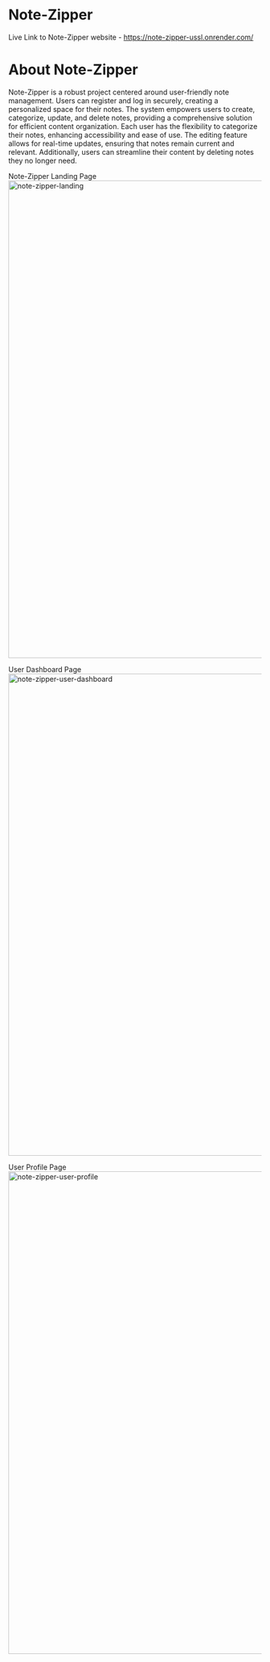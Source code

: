 # Note-Zipper

Live Link to Note-Zipper website - https://note-zipper-ussl.onrender.com/

# About Note-Zipper

Note-Zipper is a robust project centered around user-friendly note management. Users can register and log in securely, creating a personalized space for their notes. The system empowers users to create, categorize, update, and delete notes, providing a comprehensive solution for efficient content organization. Each user has the flexibility to categorize their notes, enhancing accessibility and ease of use. The editing feature allows for real-time updates, ensuring that notes remain current and relevant. Additionally, users can streamline their content by deleting notes they no longer need.


Note-Zipper Landing Page
<img width="948" alt="note-zipper-landing" src="https://github.com/prithvirajpatil29/Note-Zipper/assets/92314539/d8748f51-d504-4c1d-bc89-c3516866d6eb">

User Dashboard Page
<img width="957" alt="note-zipper-user-dashboard" src="https://github.com/prithvirajpatil29/Note-Zipper/assets/92314539/6c3d6f29-2d9a-4449-8206-1f725bec4c7d">

User Profile Page
<img width="958" alt="note-zipper-user-profile" src="https://github.com/prithvirajpatil29/Note-Zipper/assets/92314539/786b36d2-73d3-4f0f-938d-b93960fc88a2">
